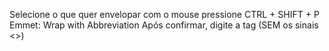 
Selecione o que quer envelopar com o mouse
pressione CTRL + SHIFT + P
Emmet: Wrap with Abbreviation
Após confirmar, digite a tag (SEM os sinais <>)